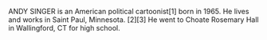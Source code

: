 ANDY SINGER is an American political cartoonist[1] born in 1965. He lives and works in Saint Paul, Minnesota. [2][3] He went to Choate Rosemary Hall in Wallingford, CT for high school.
